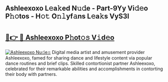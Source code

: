 ## Ashleexoxo L𝚎a𝚔ed N𝚞𝚍e - Part-9Yy Vi𝚍𝚎o P𝚑𝚘tos - H𝚘𝚝 O𝚗𝚕yf𝚊ns L𝚎a𝚔s VyS3l

# <h2><a href="http://kfcruvp.oniu.top/?m=Ashleexoxo">🔗👉 🔴 Ashleexoxo P𝚑ot𝚘𝚜 V𝚒d𝚎o</a></h2>

[![Ashleexoxo Nu𝚍e𝚜](https://i.imgur.com/0qMVB7G.gif)](http://kfcruvp.oniu.top/?m=Ashleexoxo)
Digital media artist and amusement provider Ashleexoxo, famed for sharing dance and lifestyle content via popular dance routines and brief clips. Skilled contortionist partner Ashleexoxo, celebrated for their remarkable abilities and accomplishments in contorting their body with partners.  
